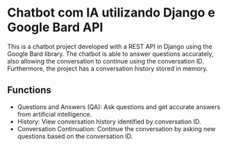 # Chatbot com IA utilizando Django e Google Bard API

This is a chatbot project developed with a REST API in Django using the Google Bard library. The chatbot is able to answer questions accurately, also allowing the conversation to continue using the conversation ID. Furthermore, the project has a conversation history stored in memory.

## Functions

- Questions and Answers (QA): Ask questions and get accurate answers from artificial intelligence.
- History: View conversation history identified by conversation ID.
- Conversation Continuation: Continue the conversation by asking new questions based on the conversation ID.

